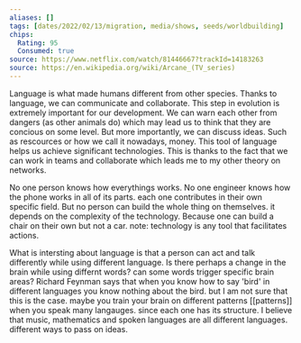 ```yaml
---
aliases: []
tags: [dates/2022/02/13/migration, media/shows, seeds/worldbuilding]
chips:
  Rating: 95
  Consumed: true
source: https://www.netflix.com/watch/81446667?trackId=14183263
source: https://en.wikipedia.org/wiki/Arcane_(TV_series)
---
```


Language is what made humans different from other species. 
Thanks to language, we can communicate and collaborate.
This step in evolution is extremely important for our development. We can warn each other from dangers (as other animals do) which may lead us to think that they are concious on some level.
But more importantly, we can discuss ideas. Such as rescources or how we call it nowadays, money.
This tool of language helps us achieve significant technologies. This is thanks to the fact that we can work in teams and collaborate which leads me to my other theory on networks.

No one person knows how everythings works. No one engineer knows how the phone works in all of its parts.
each one contributes in their own specific field. But no person can build the whole thing on themselves.
it depends on the complexity of the technology. Because one can build a chair on their own but not a car.
note: technology is any tool that facilitates actions.

What is intersting about language is that a person can act and talk differently while using different language.
Is there perhaps a change in the brain while using differnt words? can some words trigger specific brain areas?
Richard Feynman says that when you know how to say 'bird' in different languages you know nothing about the bird.
but I am not sure that this is the case. maybe you train your brain on different patterns [[patterns]] when you speak many langauges. since each one has its structure.
I believe that music, mathematics and spoken languages are all different languages. different ways to pass on ideas.
